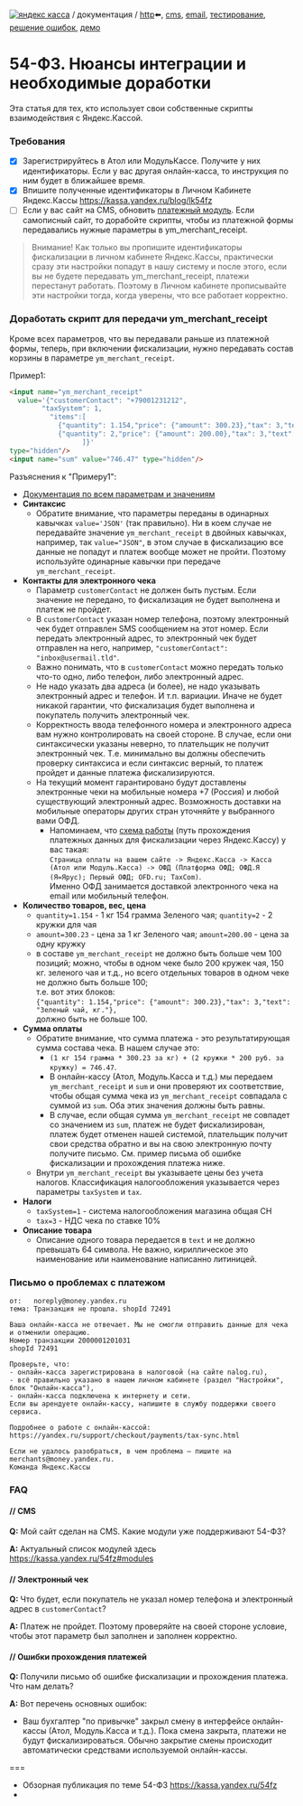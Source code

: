 [![яндекс касса](/i/yakassalogo.png "Яндекс Касса")](https://kassa.yandex.ru) / документация / [http](/demo/010%20интеграция%20для%20самописных%20сайтов.md):arrow_left:, [cms](/demo/011%20интеграция%20для%20CMS%20и%20SaaS.md), [email](/010%20интеграция%20email.md), [тестирование](/demo/030%20тестирование.md), [решение ошибок](/demo/031%20решение%20ошибок.md), [демо](/demo/032%20демо%20стенд.md)

54-ФЗ. Нюансы интеграции и необходимые доработки
================================================

Эта статья для тех, кто использует свои собственные скрипты взаимодействия с Яндекс.Кассой.

### Требования
- [x] Зарегистрируйтесь в Атол или МодульКассе. Получите у них идентификаторы. Если у вас другая онлайн-касса, то инструкция по ним будет в ближайшее время.
- [x] Впишите полученные идентификаторы в Личном Кабинете Яндекс.Кассы https://kassa.yandex.ru/blog/lk54fz
- [ ] Если у вас сайт на CMS, обновить [платежный модуль](https://kassa.yandex.ru/54fz#modules). Если самописный сайт, то дорабойте скрипты, чтобы из платежной формы передавались нужные параметры в ym_merchant_receipt.

> Внимание! Как только вы пропишите идентификаторы фискализации в личном кабинете Яндекс.Кассы, практически сразу эти настройки попадут в нашу систему и после этого, если вы не будете передавать ym_merchant_receipt, платежи перестанут работать. Поэтому в Личном кабинете прописывайте эти настройки тогда, когда уверены, что все работает корректно.

### Доработать скрипт для передачи ym_merchant_receipt

Кроме всех параметров, что вы передавали раньше из платежной формы, теперь, при включении фискализации, нужно передавать состав корзины в параметре `ym_merchant_receipt`.

Пример1:
```html
<input name="ym_merchant_receipt"
  value='{"customerContact": "+79001231212",
        "taxSystem": 1,
          "items":[
            {"quantity": 1.154,"price": {"amount": 300.23},"tax": 3,"text": "Зеленый чай, кг."},
            {"quantity": 2,"price": {"amount": 200.00},"tax": 3,"text": "Кружка для чая, шт., скидка 10%"}
                  ]}'
type="hidden"/>
<input name="sum" value="746.47" type="hidden"/>
```
Разъяснения к "Примеру1":
  * [Документация по всем параметрам и значениям](https://tech.yandex.ru/money/doc/payment-solution/payment-form/payment-form-receipt-docpage/)
* **Синтаксис**
  * Обратите внимание, что параметры переданы в одинарных кавычках `value='JSON'` (так правильно). Ни в коем случае не передавайте значение `ym_merchant_receipt` в двойных кавычках, например, так `value="JSON"`, в этом случае в фискализацию все данные не попадут и платеж вообще может не пройти. Поэтому используйте одинарные кавычки при передаче `ym_merchant_receipt`.
* **Контакты для электронного чека**
  * Параметр `customerContact` не должен быть пустым. Если значение не передано, то фискализация не будет выполнена и платеж не пройдет.
  * В `customerContact` указан номер телефона, поэтому электронный чек будет отправлен SMS сообщением на этот номер. Если передать электронный адрес, то электронный чек будет отправлен на него, например, `"customerContact": "inbox@usermail.tld"`.
  * Важно понимать, что   в `customerContact` можно передать только что-то одно, либо телефон, либо электронный адрес.
  * Не надо указать два адреса (и более), не надо указывать электронный адрес и телефон. И т.п. вариации. Иначе не будет никакой гарантии, что фискализация будет выполнена и покупатель получить электронный чек.
  * Корректность ввода телефонного номера и электронного адреса вам нужно контролировать на своей стороне. В случае, если они синтаксически указаны неверно, то плательщик не получит электронный чек. Т.е. минимально вы должны обеспечить проверку синтаксиса и если синтаксис верный, то платеж пройдет и данные платежа фискализируются.
  * На текущий момент гарантировано будут доставлены электронные чеки на мобильные номера +7 (Россия) и любой существующий электронный адрес. Возможность доставки на мобильные операторы других стран уточняйте у выбранного вами ОФД.
    * Напоминаем, что [схема работы](https://kassa.yandex.ru/54fz#howitworks) (путь прохождения платежных данных для фискализации через Яндекс.Кассу) у вас такая:  
    `Страница оплаты на вашем сайте -> Яндекс.Касса -> Касса (Атол или Модуль.Касса) -> ОФД (Платформа ОФД; ОФД.Я (Я=Ярус); Первый ОФД; OFD.ru; TaxCom)`.  
    Именно ОФД занимается доставкой электронного чека на email или мобильный телефон.
* **Количество товаров, вес, цена**
  * `quantity=1.154` - 1 кг 154 грамма Зеленого чая; `quantity=2` - 2 кружки для чая
  * `amount=300.23` - цена за 1 кг Зеленого чая; `amount=200.00` - цена за одну кружку
  * в составе `ym_merchant_receipt` не должно быть больше чем 100 позиций; можно, чтобы в одном чеке было 200 кружек чая, 150 кг. зеленого чая и т.д., но всего отдельных товаров в одном чеке не должно быть больше 100;  
  т.е. вот этих блоков:  
  `{"quantity": 1.154,"price": {"amount": 300.23},"tax": 3,"text": "Зеленый чай, кг."},`  
  должно быть не больше 100.
* **Сумма оплаты**
  * Обратите внимание, что сумма платежа - это результатирующая сумма состава чека. В нашем случае это:
    * `(1 кг 154 грамма * 300.23 за кг) + (2 кружки * 200 руб. за кружку) = 746.47`.
    * В онлайн-кассу (Атол, Модуль.Касса и т.д.) мы передаем `ym_merchant_receipt` и `sum` и они проверяют их соответствие, чтобы общая сумма чека из `ym_merchant_receipt` совпадала с суммой из `sum`. Оба этих значения должны быть равны.
    * В случае, если общая сумма `ym_merchant_receipt` не совпадет со значением из `sum`, платеж не будет фискализирован, платеж будет отменен нашей системой, плательщик получит свои средства обратно и вы на свою электронную почту получите письмо. См. пример письма об ошибке фискализации и прохождения платежа ниже.
  * Внутри `ym_merchant_receipt` вы указываете цены без учета налогов. Классификация налогообложения указывается через параметры `taxSystem` и `tax`.
* **Налоги**
  * `taxSystem=1` - система налогообложения магазина общая СН
  * `tax=3` - НДС чека по ставке 10%
* **Описание товара**
  * Описание одного товара передается в `text` и не должно превышать 64 символа. Не важно, кириллическое это наименование или наименование написанно литиницей.
<!--
* Учитывайте то, что все значение обрабатываются функцией URL Encode, а значит, например, если передать кириллическое значение, то один кириллический символ будет преобразован в 6 (буква "Ё" после обработки функцией URL Encode преобразиться в 6 символов "%D0%81").
-->
  
### Письмо о проблемах с платежом

```
от:   noreply@money.yandex.ru
тема: Транзакция не прошла. shopId 72491

Ваша онлайн-касса не отвечает. Мы не смогли отправить данные для чека и отменили операцию.
Номер транзакции 2000001201031
shopId 72491

Проверьте, что:
- онлайн-касса зарегистрирована в налоговой (на сайте nalog.ru),
- всё правильно указано в нашем личном кабинете (раздел "Настройки", блок "Онлайн-касса"),
- онлайн-касса подключена к интернету и сети.
Если вы арендуете онлайн-кассу, напишите в службу поддержки своего сервиса.

Подробнее о работе с онлайн-кассой: https://yandex.ru/support/checkout/payments/tax-sync.html

Если не удалось разобраться, в чем проблема — пишите на merchants@money.yandex.ru.
Команда Яндекс.Кассы
```

### FAQ

#### // CMS

**Q:** Мой сайт сделан на CMS. Какие модули уже поддерживают 54-ФЗ?

**A:** Актуальный список модулей здесь https://kassa.yandex.ru/54fz#modules

#### // Электронный чек

**Q:** Что будет, если покупатель не указал номер телефона и электронный адрес в `customerContact`?

**A:** Платеж не пройдет. Поэтому проверяйте на своей стороне условие, чтобы этот параметр был заполнен и заполнен корректно.

#### // Ошибки прохождения платежей

**Q:** Получили письмо об ошибке фискализации и прохождения платежа. Что нам делать?

**A:** Вот перечень основных ошибок:
* Ваш бухгалтер "по привычке" закрыл смену в интерфейсе онлайн-кассы (Атол, Модуль.Касса и т.д.). Пока смена закрыта, платежи не будут фискализироваться. Обычно закрытие смены происходит автоматически средствами используемой онлайн-кассы.

===

* Обзорная публикация по теме 54-ФЗ https://kassa.yandex.ru/54fz
* 
<!--
https://journal.tinkoff.ru/slozhno/online-kkt/
https://habrahabr.ru/company/bitrix/blog/321818/
-->
